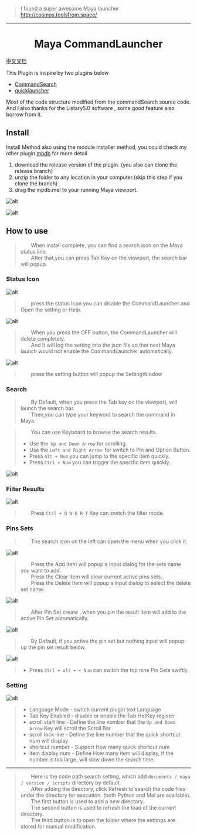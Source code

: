 > I found a super awesome Maya launcher http://cosmos.toolsfrom.space/

---

<h1 style="text-align:center">
Maya CommandLauncher 
</h1>

[中文文档](./readme_zh_CN.md)

This Plugin is inspire by two plugins below 
+ [CommandSearch](http://technicaldirector.nl/projects/command_search/)
+ [quicklauncher](https://github.com/csaez/quicklauncher)

Most of the code structure modified from the commandSearch source code.    
And I also thanks for the Listary5.0 software , some good feature also borrow from it.   

## Install

Install Method also using the module installer method, you could check my other plugin [mpdb](https://github.com/FXTD-ODYSSEY/mpdb) for more detail

1. download the release version of the plugin. (you also can clone the release branch)
2. unzip the folder to any location in your computer.(skip this step if you clone the branch)
3. drag the mpdb.mel to your running Maya viewport.

![alt](img/01.gif)

![alt](img/02.gif)

## How to use

> &emsp;&emsp;When install complete, you can find a search icon on the Maya status line.     
> &emsp;&emsp;After that,you can press Tab Key on the viewport, the search bar will popup.     

### Status Icon

![alt](img/03.png)

> &emsp;&emsp;press the status Icon you can disable the CommandLauncher and Open the setting or Help.     

![alt](img/04.png)

> &emsp;&emsp;When you press the OFF button, the CommandLauncher will delete completely.     
> &emsp;&emsp;And It will log the setting into the json file so that next Maya launch would not enable the CommandLauncher automatically.      

![alt](img/05.png)

> &emsp;&emsp;press the setting button will popup the SettingWindow     

### Search 

> &emsp;&emsp;By Default, when you press the Tab key on the viewport, will launch the search bar.     
> &emsp;&emsp;Then,you can type your keyword to search the command in Maya.     

> &emsp;&emsp;You can use Keyboard to browse the search results.     
> + Use the` Up and Down Arrow` for scrolling.
> + Use the `Left and Right Arrow `for switch to Pin and Option Button.
> + Press `Alt + Num` you can jump to the specific item quickly.
> + Press `Ctrl + Num` you can trigger the specific item quickly.

![alt](img/06.gif)

### Filter Results

![alt](img/11.gif)

> &emsp;&emsp;Press `Ctrl + Q W E R T` Key can switch the filter mode.     

### Pins Sets

> &emsp;&emsp;The search icon on the left can open the menu when you click it.     

![alt](img/07.png)

> &emsp;&emsp;Press the Add Item will popup a input dialog for the sets name you want to add.     
> &emsp;&emsp;Press the Clear Item will clear current active pins sets.     
> &emsp;&emsp;Press the Delete Item will popup a input dialog to select the delete set name.     

![alt](img/08.png)

> &emsp;&emsp;After Pin Set create , when you pin the result item will add to the active Pin Set automatically.     

![alt](img/09.png)

> &emsp;&emsp;By Default, if you active the pin set but nothing input will popup up the pin set result below.     

![alt](img/10.gif)

> + Press `Ctrl + alt + + Num` can switch the top nine Pin Sets swiftly.

### Setting

![alt](img/05.png)

> + Language Mode - switch current plugin text Language
> + Tab Key Enabled - disable or enable the Tab HotKey register
> + scroll start line - Define the line number that the `Up and Down Arrow` Key will scroll the Scroll Bar
> + scroll lock line - Define the line number that the quick shortcut num will display
> + shortcut number - Support How many quick shortcut num
> + item display num - Define How many item will display, if the number is too large, will slow down the search time.

---

> &emsp;&emsp;Here is the code path search setting, which add  `documents / maya / version / scripts` directory by default.         
> &emsp;&emsp;After adding the directory, click Refresh to search the code files under the directory for execution. (both Python and Mel are available).       
> &emsp;&emsp;The first button is used to add a new directory.      
> &emsp;&emsp;The second button is used to refresh the load of the current directory.      
> &emsp;&emsp;The third button is to open the folder where the settings are stored for manual modification.     
